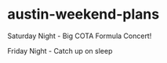 # austin-weekend-plans

Saturday Night - Big COTA Formula Concert!

Friday Night - Catch up on sleep
